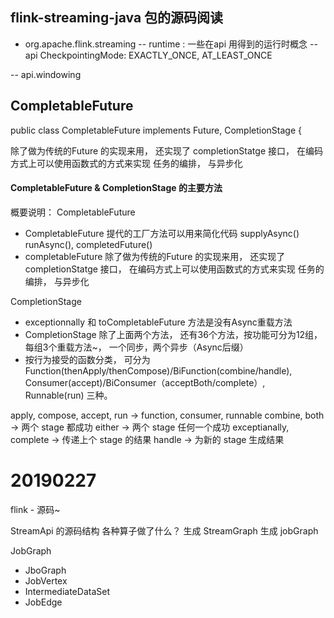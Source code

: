 ## flink-streaming-java 包的源码阅读
- org.apache.flink.streaming
-- runtime : 一些在api 用得到的运行时概念
-- api
    CheckpointingMode:  EXACTLY_ONCE, AT_LEAST_ONCE

    
-- api.windowing




    
## CompletableFuture 

public class CompletableFuture<T> implements Future<T>, CompletionStage<T> {


除了做为传统的Future 的实现来用， 还实现了 completionStatge  接口，
在编码方式上可以使用函数式的方式来实现 任务的编排， 与异步化

#### CompletableFuture & CompletionStage 的主要方法

概要说明：
CompletableFuture
- CompletableFuture 提代的工厂方法可以用来简化代码  supplyAsync() runAsync(), completedFuture()
- completableFuture 除了做为传统的Future 的实现来用， 还实现了 completionStatge  接口， 在编码方式上可以使用函数式的方式来实现 任务的编排， 与异步化

CompletionStage
- exceptionnally 和 toCompletableFuture 方法是没有Async重载方法
- CompletionStage 除了上面两个方法， 还有36个方法，按功能可分为12组， 每组3个重载方法~， 一个同步，两个异步（Async后缀）
- 按行为接受的函数分类， 可分为 Function(thenApply/thenCompose)/BiFunction(combine/handle), Consumer(accept)/BiConsumer（acceptBoth/complete）, Runnable(run) 三种。 


apply, compose, accept, run -> function, consumer, runnable
combine, both -> 两个 stage 都成功
either -> 两个 stage 任何一个成功
exceptianally, complete -> 传递上个 stage 的结果
handle -> 为新的 stage 生成结果


# 20190227
flink  - 源码~


StreamApi 的源码结构 各种算子做了什么？
生成 StreamGraph
生成 jobGraph



JobGraph

- JboGraph
- JobVertex
- IntermediateDataSet
- JobEdge